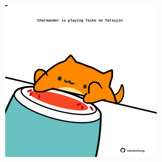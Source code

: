 <!-- built at 15/12/2022, 17:01:06 UTC -->
<p align="center">
  <img width="500" height="500" src="./ReadmeImage.svg">
</p>
